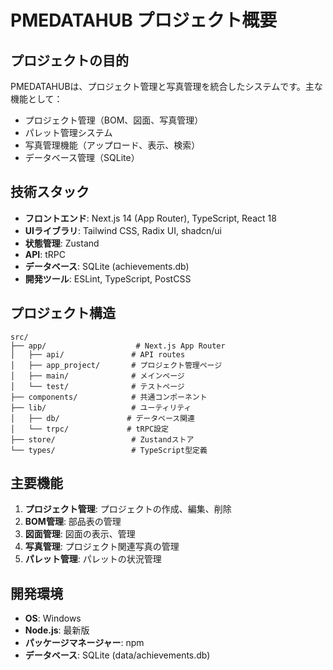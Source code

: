 # PMEDATAHUB プロジェクト概要

## プロジェクトの目的
PMEDATAHUBは、プロジェクト管理と写真管理を統合したシステムです。主な機能として：
- プロジェクト管理（BOM、図面、写真管理）
- パレット管理システム
- 写真管理機能（アップロード、表示、検索）
- データベース管理（SQLite）

## 技術スタック
- **フロントエンド**: Next.js 14 (App Router), TypeScript, React 18
- **UIライブラリ**: Tailwind CSS, Radix UI, shadcn/ui
- **状態管理**: Zustand
- **API**: tRPC
- **データベース**: SQLite (achievements.db)
- **開発ツール**: ESLint, TypeScript, PostCSS

## プロジェクト構造
```
src/
├── app/                    # Next.js App Router
│   ├── api/               # API routes
│   ├── app_project/       # プロジェクト管理ページ
│   ├── main/              # メインページ
│   └── test/              # テストページ
├── components/            # 共通コンポーネント
├── lib/                   # ユーティリティ
│   ├── db/               # データベース関連
│   └── trpc/             # tRPC設定
├── store/                 # Zustandストア
└── types/                 # TypeScript型定義
```

## 主要機能
1. **プロジェクト管理**: プロジェクトの作成、編集、削除
2. **BOM管理**: 部品表の管理
3. **図面管理**: 図面の表示、管理
4. **写真管理**: プロジェクト関連写真の管理
5. **パレット管理**: パレットの状況管理

## 開発環境
- **OS**: Windows
- **Node.js**: 最新版
- **パッケージマネージャー**: npm
- **データベース**: SQLite (data/achievements.db)